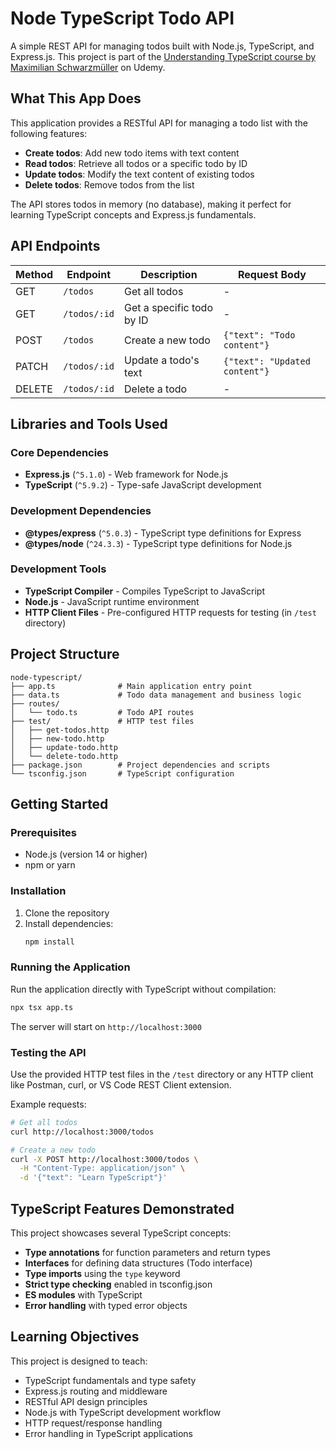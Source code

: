 # Node TypeScript Todo API

A simple REST API for managing todos built with Node.js, TypeScript, and Express.js. This project is part of the [Understanding TypeScript course by Maximilian Schwarzmüller](https://natera.udemy.com/course-dashboard-redirect/?course_id=947098) on Udemy.

## What This App Does

This application provides a RESTful API for managing a todo list with the following features:

- **Create todos**: Add new todo items with text content
- **Read todos**: Retrieve all todos or a specific todo by ID
- **Update todos**: Modify the text content of existing todos
- **Delete todos**: Remove todos from the list

The API stores todos in memory (no database), making it perfect for learning TypeScript concepts and Express.js fundamentals.

## API Endpoints

| Method | Endpoint | Description | Request Body |
|--------|----------|-------------|--------------|
| GET | `/todos` | Get all todos | - |
| GET | `/todos/:id` | Get a specific todo by ID | - |
| POST | `/todos` | Create a new todo | `{"text": "Todo content"}` |
| PATCH | `/todos/:id` | Update a todo's text | `{"text": "Updated content"}` |
| DELETE | `/todos/:id` | Delete a todo | - |

## Libraries and Tools Used

### Core Dependencies
- **Express.js** (`^5.1.0`) - Web framework for Node.js
- **TypeScript** (`^5.9.2`) - Type-safe JavaScript development

### Development Dependencies
- **@types/express** (`^5.0.3`) - TypeScript type definitions for Express
- **@types/node** (`^24.3.3`) - TypeScript type definitions for Node.js

### Development Tools
- **TypeScript Compiler** - Compiles TypeScript to JavaScript
- **Node.js** - JavaScript runtime environment
- **HTTP Client Files** - Pre-configured HTTP requests for testing (in `/test` directory)

## Project Structure

```
node-typescript/
├── app.ts              # Main application entry point
├── data.ts             # Todo data management and business logic
├── routes/
│   └── todo.ts         # Todo API routes
├── test/               # HTTP test files
│   ├── get-todos.http
│   ├── new-todo.http
│   ├── update-todo.http
│   └── delete-todo.http
├── package.json        # Project dependencies and scripts
└── tsconfig.json       # TypeScript configuration
```

## Getting Started

### Prerequisites
- Node.js (version 14 or higher)
- npm or yarn

### Installation
1. Clone the repository
2. Install dependencies:
   ```bash
   npm install
   ```

### Running the Application

Run the application directly with TypeScript without compilation:
```bash
npx tsx app.ts
```

The server will start on `http://localhost:3000`

### Testing the API
Use the provided HTTP test files in the `/test` directory or any HTTP client like Postman, curl, or VS Code REST Client extension.

Example requests:
```bash
# Get all todos
curl http://localhost:3000/todos

# Create a new todo
curl -X POST http://localhost:3000/todos \
  -H "Content-Type: application/json" \
  -d '{"text": "Learn TypeScript"}'
```

## TypeScript Features Demonstrated

This project showcases several TypeScript concepts:
- **Type annotations** for function parameters and return types
- **Interfaces** for defining data structures (Todo interface)
- **Type imports** using the `type` keyword
- **Strict type checking** enabled in tsconfig.json
- **ES modules** with TypeScript
- **Error handling** with typed error objects

## Learning Objectives

This project is designed to teach:
- TypeScript fundamentals and type safety
- Express.js routing and middleware
- RESTful API design principles
- Node.js with TypeScript development workflow
- HTTP request/response handling
- Error handling in TypeScript applications
